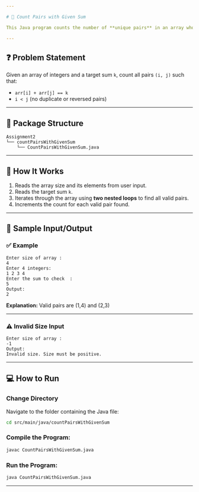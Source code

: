 ```yaml
---

# 🔗 Count Pairs with Given Sum

This Java program counts the number of **unique pairs** in an array whose **sum equals a given target value `k`**.

---
```


## ❓ Problem Statement

Given an array of integers and a target sum `k`, count all pairs `(i, j)` such that:

* `arr[i] + arr[j] == k`
* `i < j` (no duplicate or reversed pairs)

---

## 📂 Package Structure

```
Assignment2  
└── countPairsWithGivenSum  
    └── CountPairsWithGivenSum.java
```
---

## 🚀 How It Works

1. Reads the array size and its elements from user input.
2. Reads the target sum `k`.
3. Iterates through the array using **two nested loops** to find all valid pairs.
4. Increments the count for each valid pair found.

---

## 🧾 Sample Input/Output

### ✅ Example 

```
Enter size of array :
4
Enter 4 integers:
1 2 3 4
Enter the sum to check  :
5
Output:
2
```

**Explanation:**
Valid pairs are (1,4) and (2,3)

---

### ⚠️ Invalid Size Input

```
Enter size of array :
-1
Output:
Invalid size. Size must be positive.
```

---

## 💻 How to Run

### **Change Directory**

Navigate to the folder containing the Java file:

```bash
cd src/main/java/countPairsWithGivenSum
```

### **Compile the Program:**

```bash
javac CountPairsWithGivenSum.java
```

### **Run the Program:**

```bash
java CountPairsWithGivenSum.java
```

---
